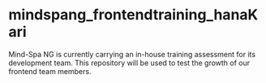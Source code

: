 # mindspang_frontendtraining_hanaKari
Mind-Spa NG is currently carrying an in-house training assessment for its development team. This repository will be used to test the growth of our frontend team members. 
